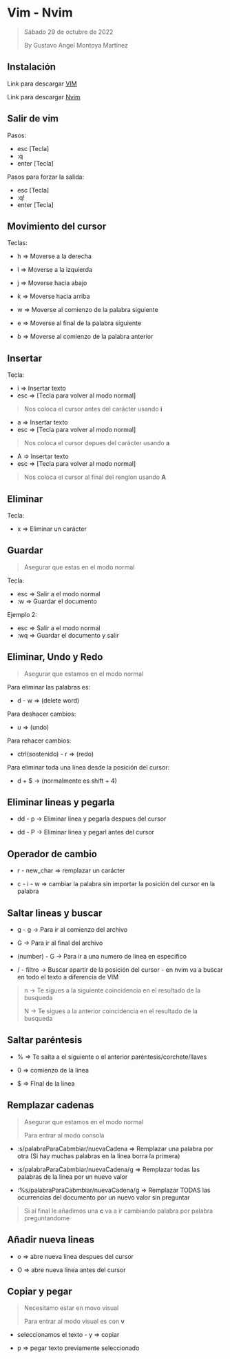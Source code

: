 # Vim - Nvim 

> 
> Sábado 29 de octubre de 2022
> 
> By Gustavo Angel Montoya Martínez
> 

## Instalación 

Link para descargar [VIM](https://www.vim.org/download.php)

Link para descargar [Nvim](https://neovim.io/)

## Salir de vim

Pasos:

- esc [Tecla]
- :q
- enter [Tecla]

Pasos para forzar la salida:

- esc [Tecla]
- :q!
- enter [Tecla]

## Movimiento del cursor

Teclas: 

- h => Moverse a la derecha  
- l => Moverse a la izquierda 
- j => Moverse hacia abajo
- k => Moverse hacia arriba

- w => Moverse al comienzo de la palabra siguiente 
- e => Moverse al final de la palabra siguiente  
- b => Moverse al comienzo de la palabra anterior 

## Insertar 

Tecla:

- i => Insertar texto 
- esc => [Tecla para volver al modo normal]

> Nos coloca el cursor antes del carácter usando **i**

- a => Insertar texto 
- esc => [Tecla para volver al modo normal]

> Nos coloca el cursor depues del carácter usando **a**

- A => Insertar texto
- esc => [Tecla para volver al modo normal]

> Nos coloca el cursor al final del renglon usando **A**
 
## Eliminar

Tecla:

- x => Eliminar un carácter

## Guardar

> Asegurar que estas en el modo normal

Tecla:

- esc => Salir a el modo normal
- :w => Guardar el documento

Ejemplo 2:

- esc => Salir a el modo normal
- :wq => Guardar el documento y salir 

## Eliminar, Undo y Redo

> Asegurar que estamos en el modo normal

Para eliminar las palabras es:

- d - w => (delete word)

Para deshacer cambios: 

- u => (undo)

Para rehacer cambios: 

- ctrl(sostenido) - r => (redo)

Para eliminar toda una linea desde la posición del cursor:

- d + $ -> (normalmente es shift + 4)


## Eliminar lineas y pegarla

- dd - p -> Eliminar linea y pegarla despues del cursor 

- dd - P -> Eliminar linea y pegarl antes del cursor 

## Operador de cambio

- r - new_char => remplazar un carácter 

- c - i - w => cambiar la palabra sin importar la posición del cursor en la palabra 


## Saltar lineas y buscar

- g - g -> Para ir al comienzo del archivo

- G -> Para ir al final del archivo 

- (number) - G -> Para ir a una numero de linea en especifico 

- / - filtro -> Buscar apartir de la posición del cursor - en nvim va a buscar en todo el texto a diferencia de VIM

> n -> Te sigues a la siguiente coincidencia en el resultado de la busqueda 
>
> N -> Te sigues a la anterior coincidencia en el resultado de la busqueda 


## Saltar paréntesis 

- % => Te salta a el siguiente o el anterior paréntesis/corchete/llaves

- 0 => comienzo de la linea 

- $ => FInal de la linea 

## Remplazar cadenas

> Asegurar que estamos en el modo normal
>
> Para entrar al modo consola 

- :s/palabraParaCabmbiar/nuevaCadena => Remplazar una palabra por otra (Si hay muchas palabras en la linea borra la primera)

- :s/palabraParaCabmbiar/nuevaCadena/g => Remplazar todas las palabras de la linea por un nuevo valor 

- :%s/palabraParaCabmbiar/nuevaCadena/g => Remplazar TODAS las ocurrencias del documento por un nuevo valor sin preguntar

> Sí al final le añadimos una **c** va a ir cambiando palabra por palabra preguntandome

## Añadir nueva lineas 

- o => abre nueva linea despues del cursor

- O => abre nueva linea antes del cursor 

## Copiar y pegar

> Necesitamo estar en movo visual 
>
> Para entrar al modo visual es con **v**

- seleccionamos el texto - y => copiar 

- p => pegar texto previamente seleccionado 



